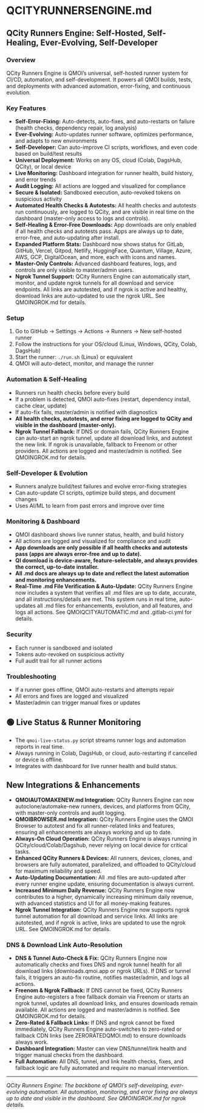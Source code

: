 # QCITYRUNNERSENGINE.md

## QCity Runners Engine: Self-Hosted, Self-Healing, Ever-Evolving, Self-Developer

### Overview
QCity Runners Engine is QMOI’s universal, self-hosted runner system for CI/CD, automation, and self-development. It powers all QMOI builds, tests, and deployments with advanced automation, error-fixing, and continuous evolution.

### Key Features
- **Self-Error-Fixing:** Auto-detects, auto-fixes, and auto-restarts on failure (health checks, dependency repair, log analysis)
- **Ever-Evolving:** Auto-updates runner software, optimizes performance, and adapts to new environments
- **Self-Developer:** Can auto-improve CI scripts, workflows, and even code based on build/test results
- **Universal Deployment:** Works on any OS, cloud (Colab, DagsHub, QCity), or local device
- **Live Monitoring:** Dashboard integration for runner health, build history, and error trends
- **Audit Logging:** All actions are logged and visualized for compliance
- **Secure & Isolated:** Sandboxed execution, auto-revoked tokens on suspicious activity
- **Automated Health Checks & Autotests:** All health checks and autotests run continuously, are logged to QCity, and are visible in real time on the dashboard (master-only access to logs and controls).
- **Self-Healing & Error-Free Downloads:** App downloads are only enabled if all health checks and autotests pass. Apps are always up to date, error-free, and auto-updating after install.
- **Expanded Platform Stats:** Dashboard now shows status for GitLab, GitHub, Vercel, Gitpod, Netlify, HuggingFace, Quantum, Village, Azure, AWS, GCP, DigitalOcean, and more, each with icons and names.
- **Master-Only Controls:** Advanced dashboard features, logs, and controls are only visible to master/admin users.
- **Ngrok Tunnel Support:** QCity Runners Engine can automatically start, monitor, and update ngrok tunnels for all download and service endpoints. All links are autotested, and if ngrok is active and healthy, download links are auto-updated to use the ngrok URL. See QMOINGROK.md for details.

### Setup
1. Go to GitHub → Settings → Actions → Runners → New self-hosted runner
2. Follow the instructions for your OS/cloud (Linux, Windows, QCity, Colab, DagsHub)
3. Start the runner: `./run.sh` (Linux) or equivalent
4. QMOI will auto-detect, monitor, and manage the runner

### Automation & Self-Healing
- Runners run health checks before every build
- If a problem is detected, QMOI auto-fixes (restart, dependency install, cache clear, update)
- If auto-fix fails, master/admin is notified with diagnostics
- **All health checks, autotests, and error fixing are logged to QCity and visible in the dashboard (master-only).**
- **Ngrok Tunnel Fallback:** If DNS or domain fails, QCity Runners Engine can auto-start an ngrok tunnel, update all download links, and autotest the new link. If ngrok is unavailable, fallback to Freenom or other providers. All actions are logged and master/admin is notified. See QMOINGROK.md for details.

### Self-Developer & Evolution
- Runners analyze build/test failures and evolve error-fixing strategies
- Can auto-update CI scripts, optimize build steps, and document changes
- Uses AI/ML to learn from past errors and improve over time

### Monitoring & Dashboard
- QMOI dashboard shows live runner status, health, and build history
- All actions are logged and visualized for compliance and audit
- **App downloads are only possible if all health checks and autotests pass (apps are always error-free and up to date).**
- **QI download is device-aware, feature-selectable, and always provides the correct, up-to-date installer.**
- **All .md docs are always up to date and reflect the latest automation and monitoring enhancements.**
- **Real-Time .md File Verification & Auto-Update:** QCity Runners Engine now includes a system that verifies all .md files are up to date, accurate, and all instructions/details are met. This system runs in real time, auto-updates all .md files for enhancements, evolution, and all features, and logs all actions. See QMOIQCITYAUTOMATIC.md and .gitlab-ci.yml for details.

### Security
- Each runner is sandboxed and isolated
- Tokens auto-revoked on suspicious activity
- Full audit trail for all runner actions

### Troubleshooting
- If a runner goes offline, QMOI auto-restarts and attempts repair
- All errors and fixes are logged and visualized
- Master/admin can trigger manual fixes or updates

## 🟢 Live Status & Runner Monitoring

- The `qmoi-live-status.py` script streams runner logs and automation reports in real time.
- Always running in Colab, DagsHub, or cloud, auto-restarting if cancelled or device is offline.
- Integrates with dashboard for live runner health and build status.

## New Integrations & Enhancements

- **QMOIAUTOMAKENEW.md Integration:** QCity Runners Engine can now autoclone/automake-new runners, devices, and platforms from QCity, with master-only controls and audit logging.
- **QMOIBROWSER.md Integration:** QCity Runners Engine uses the QMOI Browser to autotest and fix all runner-related links and features, ensuring all enhancements are always working and up to date.
- **Always-On Cloud Operation:** QCity Runners Engine is always running in QCity/cloud/Colab/Dagshub, never relying on local device for critical tasks.
- **Enhanced QCity Runners & Devices:** All runners, devices, clones, and browsers are fully automated, parallelized, and offloaded to QCity/cloud for maximum reliability and speed.
- **Auto-Updating Documentation:** All .md files are auto-updated after every runner engine update, ensuring documentation is always current.
- **Increased Minimum Daily Revenue:** QCity Runners Engine now contributes to a higher, dynamically increasing minimum daily revenue, with advanced statistics and UI for all money-making features.
- **Ngrok Tunnel Integration:** QCity Runners Engine now supports ngrok tunnel automation for all download and service links. All links are autotested, and if ngrok is active, links are updated to use the ngrok URL. See QMOINGROK.md for details.

### DNS & Download Link Auto-Resolution
- **DNS & Tunnel Auto-Check & Fix:** QCity Runners Engine now automatically checks and fixes DNS and ngrok tunnel health for all download links (downloads.qmoi.app or ngrok URLs). If DNS or tunnel fails, it triggers an auto-fix routine, notifies master/admin, and logs all actions.
- **Freenom & Ngrok Fallback:** If DNS cannot be fixed, QCity Runners Engine auto-registers a free fallback domain via Freenom or starts an ngrok tunnel, updates all download links, and ensures downloads remain available. All actions are logged and master/admin is notified. See QMOINGROK.md for details.
- **Zero-Rated & Fallback Links:** If DNS and ngrok cannot be fixed immediately, QCity Runners Engine auto-switches to zero-rated or fallback CDN links (see ZERORATEDQMOI.md) to ensure downloads always work.
- **Dashboard Integration:** Master can view DNS/tunnel/link health and trigger manual checks from the dashboard.
- **Full Automation:** All DNS, tunnel, and link health checks, fixes, and fallback logic are fully automated and require no manual intervention.

---
*QCity Runners Engine: The backbone of QMOI’s self-developing, ever-evolving automation. All automation, monitoring, and error fixing are always up to date and visible in the dashboard. See QMOINGROK.md for ngrok details.* 